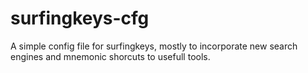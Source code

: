 # surfingkeys-cfg

A simple config file for surfingkeys, mostly to incorporate new search engines and mnemonic shorcuts to usefull tools. 
